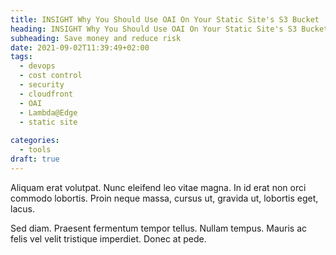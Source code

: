 ```yaml
---
title: INSIGHT Why You Should Use OAI On Your Static Site's S3 Bucket
heading: INSIGHT Why You Should Use OAI On Your Static Site's S3 Bucket
subheading: Save money and reduce risk
date: 2021-09-02T11:39:49+02:00
tags:
  - devops
  - cost control
  - security
  - cloudfront
  - OAI
  - Lambda@Edge
  - static site
  
categories:
  - tools
draft: true
---
```


Aliquam erat volutpat. Nunc eleifend leo vitae magna. In id erat non orci
commodo lobortis. Proin neque massa, cursus ut, gravida ut, lobortis eget,
lacus.

Sed diam. Praesent fermentum tempor tellus. Nullam tempus. Mauris ac felis
vel velit tristique imperdiet. Donec at pede.
